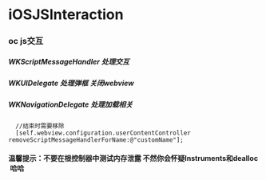# iOSJSInteraction

### oc js交互
##### WKScriptMessageHandler 处理交互
##### WKUIDelegate 处理弹框 关闭webview
##### WKNavigationDelegate 处理加载相关



```
  //结束时需要移除
  [self.webview.configuration.userContentController removeScriptMessageHandlerForName:@"customName"];
```

#### 温馨提示：不要在根控制器中测试内存泄露 不然你会怀疑Instruments和dealloc  哈哈
        
        
